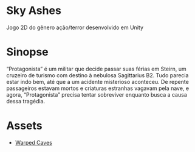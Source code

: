 # Sky Ashes

Jogo 2D do gênero ação/terror desenvolvido em Unity

# Sinopse

“Protagonista” é um militar que decide passar suas férias em Steirn, um cruzeiro de turismo com destino à nebulosa Sagittarius B2. Tudo parecia estar indo bem, até que a um acidente misterioso aconteceu. De repente passageiros estavam mortos e criaturas estranhas vagavam pela nave, e agora, “Protagonista” precisa tentar sobreviver enquanto busca a causa dessa tragédia.

# Assets

- [Warped Caves](https://assetstore.unity.com/packages/2d/characters/warped-caves-103250)
